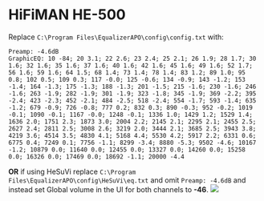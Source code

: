 # HiFiMAN HE-500
Replace `C:\Program Files\EqualizerAPO\config\config.txt` with:
```
Preamp: -4.6dB
GraphicEQ: 10 -84; 20 3.1; 22 2.6; 23 2.4; 25 2.1; 26 1.9; 28 1.7; 30 1.6; 32 1.6; 35 1.6; 37 1.6; 40 1.6; 42 1.6; 45 1.6; 49 1.6; 52 1.7; 56 1.6; 59 1.6; 64 1.5; 68 1.4; 73 1.4; 78 1.4; 83 1.2; 89 1.0; 95 0.8; 102 0.5; 109 0.3; 117 -0.0; 125 -0.6; 134 -0.9; 143 -1.2; 153 -1.4; 164 -1.3; 175 -1.3; 188 -1.3; 201 -1.5; 215 -1.6; 230 -1.6; 246 -1.6; 263 -1.9; 282 -1.9; 301 -1.9; 323 -1.8; 345 -1.9; 369 -2.2; 395 -2.4; 423 -2.3; 452 -2.1; 484 -2.5; 518 -2.4; 554 -1.7; 593 -1.4; 635 -1.2; 679 -0.9; 726 -0.8; 777 0.2; 832 0.3; 890 -0.3; 952 -0.2; 1019 -0.1; 1090 -0.1; 1167 -0.0; 1248 -0.1; 1336 1.0; 1429 1.2; 1529 1.4; 1636 2.0; 1751 2.3; 1873 3.0; 2004 2.2; 2145 2.1; 2295 2.1; 2455 2.5; 2627 2.4; 2811 2.5; 3008 2.6; 3219 2.0; 3444 2.1; 3685 2.5; 3943 3.8; 4219 3.6; 4514 3.5; 4830 4.1; 5168 4.4; 5530 4.2; 5917 2.2; 6331 0.6; 6775 0.4; 7249 0.1; 7756 -1.1; 8299 -3.4; 8880 -5.3; 9502 -4.6; 10167 -1.2; 10879 0.0; 11640 0.0; 12455 0.0; 13327 0.0; 14260 0.0; 15258 0.0; 16326 0.0; 17469 0.0; 18692 -1.1; 20000 -4.4
```
**OR** if using HeSuVi replace `C:\Program Files\EqualizerAPO\config\HeSuVi\eq.txt` and omit `Preamp: -4.6dB` and instead set Global volume in the UI for both channels to **-46**.
![](https://raw.githubusercontent.com/jaakkopasanen/AutoEq/master/results/Innerfidelity%202017/innerfidelity/onear/HiFiMAN%20HE-500/HiFiMAN%20HE-500.png)